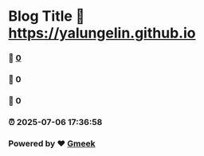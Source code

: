 # Blog Title :link: https://yalungelin.github.io 
### :page_facing_up: [0](https://yalungelin.github.io/tag.html) 
### :speech_balloon: 0 
### :hibiscus: 0 
### :alarm_clock: 2025-07-06 17:36:58 
### Powered by :heart: [Gmeek](https://github.com/Meekdai/Gmeek)
